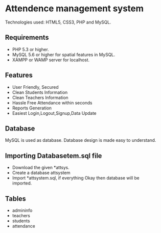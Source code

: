 # Attendence management system
Technologies used:  HTML5, CSS3, PHP and MySQL.


## Requirements
  - PHP 5.3 or higher.
  - MySQL 5.6 or higher for spatial features in MySQL.
  - XAMPP or WAMP server for localhost. 

## Features
- User Friendly, Secured 
- Clean Students Information
- Clean Teachers Information
- Hassle Free Attendance within seconds
- Reports Generation 
- Easiest Login,Logout,Signup,Data Update 

## Database
MySQL is used as database. Database design is made easy to understand.
## Importing Databasetem.sql file
- Download the given \*attsys.
- Create a database attsystem
- Import \*attsystem.sql, if everything Okay then database will be imported.


## Tables
- admininfo
- teachers
- students
- attendance

